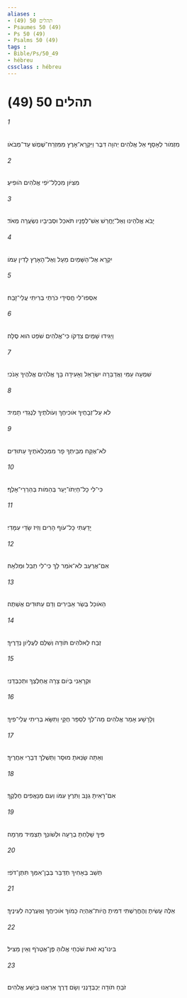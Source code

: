```yaml
---
aliases : 
- תהלים 50 (49)
- Psaumes 50 (49)
- Ps 50 (49)
- Psalms 50 (49)
tags : 
- Bible/Ps/50_49
- hébreu
cssclass : hébreu
---
```


# תהלים 50 (49)

###### 1
מִזְמֹור לְאָסָף אֵל אֱלֹהִים יְהוָה דִּבֶּר וַיִּקְרָא־אָרֶץ מִמִּזְרַח־שֶׁמֶשׁ עַד־מְבֹאֹו׃
###### 2
מִצִּיֹּון מִכְלַל־יֹפִי אֱלֹהִים הֹופִיעַ׃
###### 3
יָבֹא אֱלֹהֵינוּ וְאַל־יֶחֱרַשׁ אֵשׁ־לְפָנָיו תֹּאכֵל וּסְבִיבָיו נִשְׂעֲרָה מְאֹד׃
###### 4
יִקְרָא אֶל־הַשָּׁמַיִם מֵעָל וְאֶל־הָאָרֶץ לָדִין עַמֹּו׃
###### 5
אִסְפוּ־לִי חֲסִידָי כֹּרְתֵי בְרִיתִי עֲלֵי־זָבַח׃
###### 6
וַיַּגִּידוּ שָׁמַיִם צִדְקֹו כִּי־אֱלֹהִים שֹׁפֵט הוּא סֶלָה׃
###### 7
שִׁמְעָה עַמִּי וַאֲדַבֵּרָה יִשְׂרָאֵל וְאָעִידָה בָּךְ אֱלֹהִים אֱלֹהֶיךָ אָנֹכִי׃
###### 8
לֹא עַל־זְבָחֶיךָ אֹוכִיחֶךָ וְעֹולֹתֶיךָ לְנֶגְדִּי תָמִיד׃
###### 9
לֹא־אֶקַּח מִבֵּיתְךָ פָר מִמִּכְלְאֹתֶיךָ עַתּוּדִים׃
###### 10
כִּי־לִי כָל־חַיְתֹו־יָעַר בְּהֵמֹות בְּהַרְרֵי־אָלֶף׃
###### 11
יָדַעְתִּי כָּל־עֹוף הָרִים וְזִיז שָׂדַי עִמָּדִי׃
###### 12
אִם־אֶרְעַב לֹא־אֹמַר לָךְ כִּי־לִי תֵבֵל וּמְלֹאָהּ׃
###### 13
הַאֹוכַל בְּשַׂר אַבִּירִים וְדַם עַתּוּדִים אֶשְׁתֶּה׃
###### 14
זְבַח לֵאלֹהִים תֹּודָה וְשַׁלֵּם לְעֶלְיֹון נְדָרֶיךָ׃
###### 15
וּקְרָאֵנִי בְּיֹום צָרָה אֲחַלֶּצְךָ וּתְכַבְּדֵנִי׃
###### 16
וְלָרָשָׁע אָמַר אֱלֹהִים מַה־לְּךָ לְסַפֵּר חֻקָּי וַתִּשָּׂא בְרִיתִי עֲלֵי־פִיךָ׃
###### 17
וְאַתָּה שָׂנֵאתָ מוּסָר וַתַּשְׁלֵךְ דְּבָרַי אַחֲרֶיךָ׃
###### 18
אִם־רָאִיתָ גַנָּב וַתִּרֶץ עִמֹּו וְעִם מְנָאֲפִים חֶלְקֶךָ׃
###### 19
פִּיךָ שָׁלַחְתָּ בְרָעָה וּלְשֹׁונְךָ תַּצְמִיד מִרְמָה׃
###### 20
תֵּשֵׁב בְּאָחִיךָ תְדַבֵּר בְּבֶן־אִמְּךָ תִּתֶּן־דֹּפִי׃
###### 21
אֵלֶּה עָשִׂיתָ וְהֶחֱרַשְׁתִּי דִּמִּיתָ הֱיֹות־אֶהְיֶה כָמֹוךָ אֹוכִיחֲךָ וְאֶעֶרְכָה לְעֵינֶיךָ׃
###### 22
בִּינוּ־נָא זֹאת שֹׁכְחֵי אֱלֹוהַּ פֶּן־אֶטְרֹף וְאֵין מַצִּיל׃
###### 23
זֹבֵחַ תֹּודָה יְכַבְּדָנְנִי וְשָׂם דֶּרֶךְ אַרְאֶנּוּ בְּיֵשַׁע אֱלֹהִים׃
